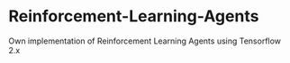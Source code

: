 # Reinforcement-Learning-Agents
Own implementation of Reinforcement Learning Agents using Tensorflow 2.x
